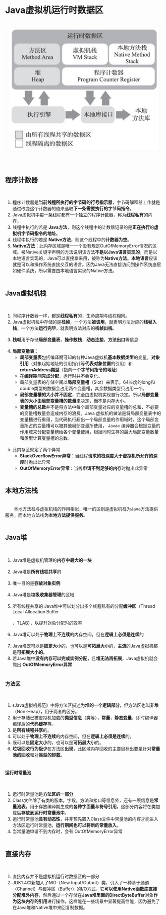 # Java虚拟机运行时数据区&emsp;  
&emsp;  
<img src="Java虚拟机运行时数据区/1.JPG" alt="1" width='700px' />&emsp;  
&emsp;  
## 程序计数器&emsp;  
&emsp;  
1. 程序计数器是**当前线程所执行的字节码的行号指示器**，字节码解释器工作就是通过改变这个计数器的值来选取**下一条需要执行的字节码指令**。&emsp;  
2. Java虚拟机中每一条线程都有一个独立的程序计数器，称为**线程私有**的内存。&emsp;  
3. 线程中执行的若是 **Java方法**，则这个线程中的计数器记录的是**正在执行**的**虚拟机字节码指令的地址**。&emsp;  
4. 线程中执行的若是 **Native方法**，则这个线程中的**计数器为空**。&emsp;  
5. **Native方法**：此内存区域是唯一一个没有规定OutOfMemoryError情况的区域。被Native关键字声明的方法说明该方法**不是以Java语言实现的**，而是以本地语言实现的，Java可以直接拿来用，被称为**Native方法**。**本地语言**应该就是可以和操作系统直接交互的语言。因为Java无法直接访问到操作系统底层如硬件系统，所以需要由本地语言实现的Native方法。&emsp;  
&emsp;  
## Java虚拟机栈&emsp;  
&emsp;  
1. 同程序计数器一样，都是**线程私有**的，生命周期与线程相同。&emsp;  
2. Java虚拟机栈中存储的是**栈帧**，一个方法**被调用**，就表明方法对应的**栈帧入栈**，一个方法**运行完毕**，就表明方法对应的**栈帧出栈**。&emsp;  
&emsp;  
3. **栈帧**用于存储**局部变量表**，**操作数栈**，**动态连接**，**方法出口**等信息&emsp;  
&emsp;  
4. **局部变量表**：&emsp;  
   - **局部变量表**包括编译期可知的各种Java虚拟机**基本数据类型**的变量，**对象引用**（对象起始地址的引用指针等**代表对象位置**的引用）和**returnAddress类型**（指向一个**字节码指令的地址**）&emsp;  
   - 在**编译期间完成分配**，运行时并不会变化。&emsp;  
   - 局部变量表的存储空间以**局部变量槽**（Slot）来表示，64长度的long和double类型的数据会占用两个变量槽，其余数据类型只占用一个。&emsp;  
   - **局部变量槽的大小并不固定**，完全由虚拟机实现自行决定。所以**局部变量表的大小由局部变量槽的数量**来决定，而不是内存大小。&emsp;  
   - **变量槽的总数**并不是将方法中每个局部变量对应的变量槽的总和，不必要的变量槽数量会造成内存的浪费。Java 虚拟机的做法是将局部变量表中的变量槽进行重用，当代码执行超出一个局部变量的作用域时，这个局部变量所占的变量槽可以被其他局部变量所使用， Javac 编译器会根据变量的作用域来分配变量槽给各个变量使用，根据同时生存的最大局部变量数量和类型计算变量槽的总数。&emsp;  
   &emsp;  
7. 此内存区规定了两个异常&emsp;  
   - **StackOverflowError异常**：当线程**请求的栈深度大于虚拟机所允许的深度**时抛出此异常&emsp;  
   - **OutOfMemoryError异常**：当栈**申请不到足够的内存**时抛出此异常&emsp;  
&emsp;  
## 本地方法栈&emsp;  
&emsp;  
​&emsp;&emsp;本地方法栈与虚拟机栈的作用相似，唯一的区别是虚拟机栈为Java方法提供服务，而本地方法栈**为本地方法提供服务**。&emsp;  
&emsp;  
## Java堆&emsp;  
&emsp;  
1. Java堆是虚拟机管理的**内存中最大的一块**&emsp;  
&emsp;  
2. Java堆是**所有线程共享**的&emsp;  
&emsp;  
3. 唯一目的是**存放对象实例**&emsp;  
&emsp;  
4. Java堆是**垃圾收集器管理**的区域&emsp;  
&emsp;  
5. 所有线程共享的 Java堆中可以划分出多个线程私有的分配**缓冲区**（Thread Local Allocation Buffer&emsp;  
&emsp;  
   ，TLAB），以提升对象分配时的效率&emsp;  
&emsp;  
6. Java堆可以处于**物理上不连续**的内存空间，但在**逻辑上必须是连续**的&emsp;  
&emsp;  
7. Java堆既可以是**固定大小**的，也可以是**可拓展大小**的，**主流**的Java虚拟机都是**可拓展大小的**。&emsp;  
8. 若Java堆中**没有内存可以完成实例分配**，且**堆无法再拓展**，Java虚拟机就会抛出 **OutOfMemoryError异常**&emsp;  
&emsp;  
### 方法区&emsp;  
&emsp;  
1. 《Java虚拟机规范》中将方法区描述为**堆的一个逻辑部分**，但方法区也叫**非堆**（Non-Heap），用于两者的区分。&emsp;  
2. 用于存储已被虚拟机加载的**类型信息**（类等），**常量**，**静态变量**，即时编译器编译后的**代码缓存**等。&emsp;  
3. 是**所有线程共享**的。&emsp;  
4. 可以处于**物理上不连续**的内存空间，但在**逻辑上必须是连续**的。&emsp;  
5. 既可以是**固定大小**的，也可以是**可拓展大小**的。&emsp;  
6. **垃圾回收行为极少**在方法区**出现**，此区域内存回收的主要目标出要是针对**常量池的回收**和对**类型的卸载**。&emsp;  
&emsp;  
#### 运行时常量池&emsp;  
&emsp;  
1. 运行时常量池是**方法区的一部分**&emsp;  
2. Class文件除了有类的版本，字段，方法和接口等信息外，还有一项信息是**常量池表**，用于存放编译期生成的**各种字面量**与**符号引用**，这部分内容将在类加载后**存放到运行时常量池中**。&emsp;  
3. 运行时常量池**具有动态性**，并非预先置入Class文件中常量池的内容才能进入方法区运行时常量池，**运行期间也可以将新的常量放入**。&emsp;  
4. 当常量池申请不到内存时，会有 OutOfMemoryError异常&emsp;  
&emsp;  
## 直接内存&emsp;  
&emsp;  
1. 直接内存并不是虚拟机运行时数据区的一部分&emsp;  
2. JDK1.4中新加入了NIO（New Input/Output）类，引入了一种基于通道（Channel）与缓冲区（Buffer）的I/O方式，它**可以使用Native函数库直接分配堆外内存**，然后通过一个存储在**Java堆里面的DirectByteBuffer**对象**作为这块内存的引用**进行操作。这样能在一些场景中显著提高性能，因为避免了在Java堆和Native堆中来回复制数据。&emsp;  
&emsp;  
&emsp;  
&emsp;  
&emsp;  
